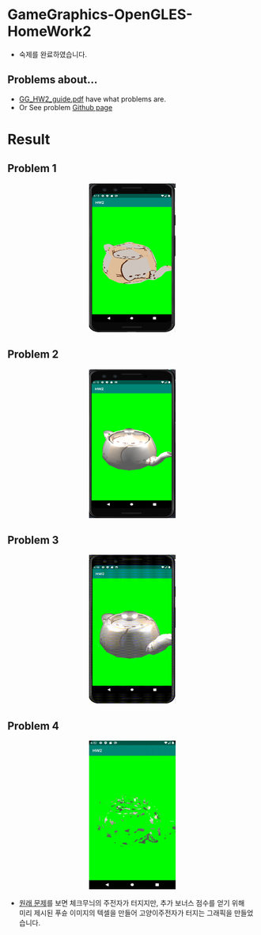 # GameGraphics-OpenGLES-HomeWork2
* 숙제를 완료하였습니다.

## Problems about...
* [GG_HW2_guide.pdf](https://github.com/TeshShin/GameGraphics-OpenGLES-HomeWork2/blob/master/GG_HW2_guide.pdf) have what problems are.
* Or See problem [Github page](https://github.com/siamiz88/-GameGraphics-_Homework2)
# Result

## Problem 1

<div align="center">
  <img src="GameGraphics-Homework2/img/problem1.png" width="175" height="300">
</div>

## Problem 2
<div align="center">
  <img src="GameGraphics-Homework2/img/problem2.png" width="175" height="300">
</div>

## Problem 3
<div align="center">
  <img src="GameGraphics-Homework2/img/problem3.gif" width="175" height="300">
</div>

## Problem 4
<div align="center">
  <img src="GameGraphics-Homework2/img/problem4.gif" width="175" height="300">
</div>

- [원래 문제](https://github.com/siamiz88/-GameGraphics-_Homework2)를 보면 체크무늬의 주전자가 터지지만, 추가 보너스 점수를 얻기 위해 <br> 미리 제시된 푸슌 이미지의 텍셀을 만들어 고양이주전자가 터지는 그래픽을 만들었습니다.


